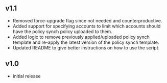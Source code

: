 v1.1
-----
- Removed force-upgrade flag since not needed and counterproductive.
- Added support for specifying accounts to limit which accounts should have the policy synch policy uploaded to them.
- Added logic to remove previously applied/uploaded policy synch template and re-apply the latest version of the policy synch template.
- Updated README to give better instructions on how to use the script.

v1.0
-----
- initial release